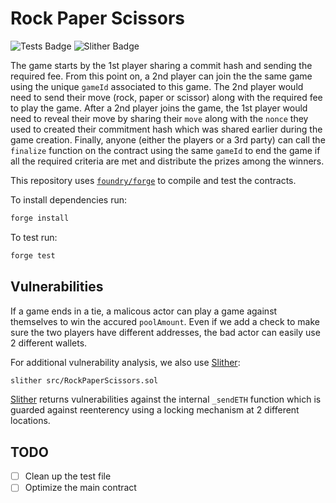 # Rock Paper Scissors

![Tests Badge](https://github.com/Saw-mon-and-Natalie/rock-paper-scissors/actions/workflows/tests.yml/badge.svg)
![Slither Badge](https://github.com/Saw-mon-and-Natalie/rock-paper-scissors/actions/workflows/slither.yml/badge.svg)

The game starts by the 1st player sharing a commit hash and sending the required fee. From this point on, a 2nd player can join the the same game using the unique `gameId` associated to this game. The 2nd player would need to send their move (rock, paper or scissor) along with the required fee to play the game. After a 2nd player joins the game, the 1st player would need to reveal their move by sharing their `move` along with the `nonce` they used to created their commitment hash which was shared earlier during the game creation. Finally, anyone (either the players or a 3rd party) can call the `finalize` function on the contract using the same `gameId` to end the game if all the required criteria are met and distribute the prizes among the winners.

This repository uses [`foundry/forge`](https://github.com/foundry-rs/foundry) to compile and test the contracts.

To install dependencies run:

```bash
forge install
```

To test run:

```bash
forge test
```


## Vulnerabilities

If a game ends in a tie, a malicous actor can play a game against themselves to win the accured `poolAmount`. Even if we add a check to make sure the two players have different addresses, the bad actor can easily use 2 different wallets.

For additional vulnerability analysis, we also use [Slither](https://github.com/crytic/slither):
```bash
slither src/RockPaperScissors.sol
```

[Slither](https://github.com/crytic/slither) returns vulnerabilities against the internal `_sendETH` function which is guarded against reenterency using a locking mechanism at 2 different locations.

## TODO

- [ ] Clean up the test file
- [ ] Optimize the main contract
